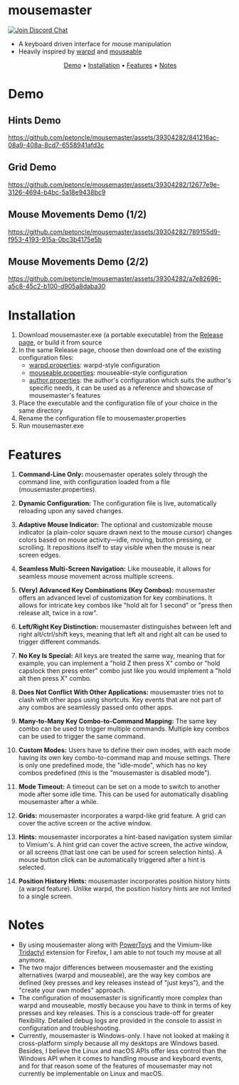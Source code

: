 # mousemaster

<a href="https://discord.gg/GSB6MaKb2R"><img src="https://img.shields.io/discord/854326924402622474?color=%235865F2&label=discord" alt="Join Discord Chat"></a>

- A keyboard driven interface for mouse manipulation
- Heavily inspired by [warpd](https://github.com/rvaiya/warpd)
  and [mouseable](https://github.com/wirekang/mouseable/)

<p align="center">
<a href="#demo">Demo</a> •
<a href="#installation">Installation</a> •
<a href="#features">Features</a> •
<a href="#notes">Notes</a>
</p>

# Demo

## Hints Demo
https://github.com/petoncle/mousemaster/assets/39304282/841216ac-08a9-408a-8cd7-6558941afd3c

## Grid Demo
https://github.com/petoncle/mousemaster/assets/39304282/12677e9e-3126-4694-b4bc-5a18e9438bc9

## Mouse Movements Demo (1/2)
https://github.com/petoncle/mousemaster/assets/39304282/789155d9-f953-4193-915a-0bc3b4175e5b

## Mouse Movements Demo (2/2)
https://github.com/petoncle/mousemaster/assets/39304282/a7e82696-a5c8-45c2-b100-d905a8daba30

# Installation

1. Download mousemaster.exe (a portable executable) from
   the [Release page](https://github.com/petoncle/mousemaster/releases/latest), or build
   it from source
2. In the same Release page, choose then download one of the existing configuration files:
   - [warpd.properties](configuration/warpd.properties): warpd-style configuration
   - [mouseable.properties](configuration/mouseable.properties): mouseable-style configuration
   - [author.properties](configuration/author.properties): the author's configuration
     which suits the author's specific needs, it can be used as a reference and
     showcase of mousemaster's features
3. Place the executable and the configuration file of your choice in the same directory
4. Rename the configuration file to mousemaster.properties
5. Run mousemaster.exe

# Features

1. **Command-Line Only:** mousemaster operates solely through the command line, with
   configuration loaded from a file (mousemaster.properties).

2. **Dynamic Configuration:** The configuration file is live, automatically reloading upon
   any saved changes.

3. **Adaptive Mouse Indicator:** The optional and customizable mouse indicator (a
   plain-color square drawn next to the mouse cursor) changes colors based on mouse
   activity—idle, moving, button pressing, or scrolling. It repositions itself to stay
   visible when the mouse is near screen edges.

4. **Seamless Multi-Screen Navigation:** Like mouseable, it allows for seamless mouse
   movement across multiple screens.

5. **(Very) Advanced Key Combinations (Key Combos):** mousemaster offers an advanced level
   of customization for key combinations. It allows for intricate key combos like "hold
   alt for 1 second" or "press then release alt, twice in a row".

6. **Left/Right Key Distinction:** mousemaster distinguishes between left and right
   alt/ctrl/shift keys, meaning that left alt and right alt can be used to trigger
   different commands.

7. **No Key Is Special:** All keys are treated the same way, meaning that for example, you
   can implement a "hold Z then press X" combo or "hold capslock then press enter" combo
   just like you would implement a "hold alt then press X" combo.

8. **Does Not Conflict With Other Applications:** mousemaster tries not to clash with
   other apps using shortcuts. Key events that are not part of any combos are seamlessly
   passed onto other apps.

9. **Many-to-Many Key Combo-to-Command Mapping:** The same key combo can be used to
   trigger multiple commands. Multiple key combos can be used to trigger the same command.

10. **Custom Modes:** Users have to define their own modes, with each mode
    having its own key combo-to-command map and mouse settings. There is only one
    predefined mode, the "idle-mode", which has no key combos predefined (this is the
    "mousemaster is disabled mode").

11. **Mode Timeout:** A timeout can be set on a mode to switch to another mode after some
    idle time. This can be used for automatically disabling mousemaster after a while.

12. **Grids:** mousemaster incorporates a warpd-like grid feature. A grid can cover the
    active screen or the active window.

13. **Hints:** mousemaster incorporates a hint-based navigation system similar
    to Vimium's. A hint grid can cover the active screen, the active window, or all
    screens (that last one can be used for screen selection hints). A mouse button click
    can be automatically triggered after a hint is selected.

14. **Position History Hints:** mousemaster incorporates position history hints (a warpd
    feature). Unlike warpd, the position history hints are not limited to a single screen.

# Notes

- By using mousemaster along with [PowerToys](https://github.com/microsoft/PowerToys)
  and the Vimium-like [Tridactyl](https://github.com/tridactyl/tridactyl) extension for
  Firefox, I am able to not touch my mouse at all anymore. 
- The two major differences between mousemaster and the existing alternatives (warpd and
  mouseable), are the way key combos are defined (key presses and key releases instead
  of "just keys"), and the "create your own modes" approach.
- The configuration of mousemaster is significantly more complex than warpd and mouseable,
  mostly because you have to think in terms of key presses and key releases. This is a
  conscious trade-off for greater flexibility. Detailed debug logs are provided in the
  console to assist in configuration and troubleshooting.
- Currently, mousemaster is Windows-only. I have not looked at making it cross-platform
  simply because all my desktops are Windows based. Besides, I believe the Linux and macOS
  APIs offer less control than the Windows API when it comes to handling mouse and
  keyboard events, and for that reason some of the features of mousemaster may not
  currently be implementable on Linux and macOS.
